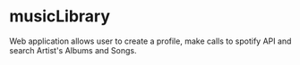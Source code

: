 # musicLibrary
Web application allows user to create a profile, make calls to spotify API and search Artist's Albums and Songs.  
